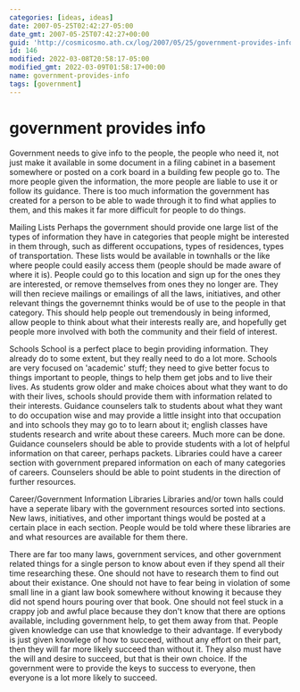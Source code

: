 ```yaml
---
categories: [ideas, ideas]
date: 2007-05-25T02:42:27-05:00
date_gmt: 2007-05-25T07:42:27+00:00
guid: 'http://cosmicosmo.ath.cx/log/2007/05/25/government-provides-info/'
id: 146
modified: 2022-03-08T20:58:17-05:00
modified_gmt: 2022-03-09T01:58:17+00:00
name: government-provides-info
tags: [government]
---
```


government provides info
========================

Government needs to give info to the people, the people who need it, not just make it available in some document in a filing cabinet in a basement somewhere or posted on a cork board in a building few people go to.  The more people given the information, the more people are liable to use it or follow its guidance.  There is too much information the government has created for a person to be able to wade through it to find what applies to them, and this makes it far more difficult for people to do things.

Mailing Lists
Perhaps the government should provide one large list of the types of information they have in categories that people might be interested in them through, such as different occupations, types of residences, types of transportation.  These lists would be available in townhalls or the like where people could easily access them (people should be made aware of where it is).  People could go to this location and sign up for the ones they are interested, or remove themselves from ones they no longer are.  They will then recieve mailings or emailings of all the laws, initiatives, and other relevant things the governemnt thinks would be of use to the people in that category.  This should help people out tremendously in being informed, allow people to think about what their interests really are, and hopefully get people more involved with both the community and their field of interest.

Schools
School is a perfect place to begin providing information.  They already do to some extent, but they really need to do a lot more.  Schools are very focused on 'academic' stuff; they need to give better focus to things important to people, things to help them get jobs and to live their lives.  As students grow older and make choices about what they want to do with their lives, schools should provide them with information related to their interests.  Guidance counselers talk to students about what they want to do occupation wise and may provide a little insight into that occupation and into schools they may go to to learn about it; english classes have students research and write about these careers.  Much more can be done.  Guidance counselers should be able to provide students with a lot of helpful information on that career, perhaps packets.  Libraries could have a career section with government prepared information on each of many categories of careers.  Counselers should be able to point students in the direction of further resources.

Career/Government Information Libraries
Libraries and/or town halls could have a seperate libary with the government resources sorted into sections.  New laws, initiatives, and other important things would be posted at a certain place in each section.  People would be told where these libraries are and what resources are available for them there.

There are far too many laws, government services, and other government related things for a single person to know about even if they spend all their time researching these.  One should not have to research them to find out about their existance.  One should not have to fear being in violation of some small line in a giant law book somewhere without knowing it because they did not spend hours pouring over that book.  One should not feel stuck in a crappy job and awful place because they don't know that there are options available, including government help, to get them away from that.  People given knowledge can use that knowledge to their advantage.  If everybody is just given knowlege of how to succeed, without any effort on their part, then they will far more likely succeed than without it.  They also must have the will and desire to succeed, but that is their own choice.  If the government were to provide the keys to success to everyone, then everyone is a lot more likely to succeed.
